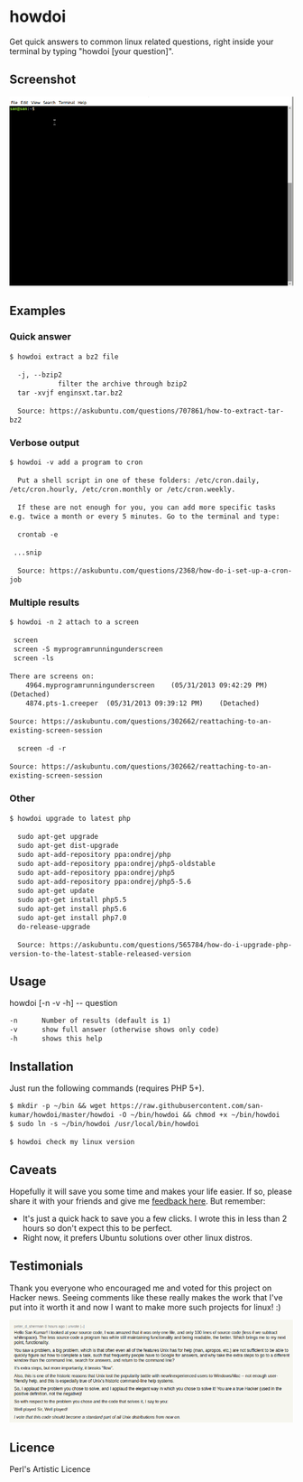 # howdoi

Get quick answers to common linux related questions, right inside your terminal by typing
"howdoi [your question]".

## Screenshot

![screenshot](./screenshot.gif)

## Examples

### Quick answer
````shell script
$ howdoi extract a bz2 file

  -j, --bzip2
            filter the archive through bzip2
  tar -xvjf enginsxt.tar.bz2
  
  Source: https://askubuntu.com/questions/707861/how-to-extract-tar-bz2
```` 

### Verbose output
````shell script
$ howdoi -v add a program to cron

  Put a shell script in one of these folders: /etc/cron.daily, /etc/cron.hourly, /etc/cron.monthly or /etc/cron.weekly. 
  
  If these are not enough for you, you can add more specific tasks e.g. twice a month or every 5 minutes. Go to the terminal and type:
  
  crontab -e
  
 ...snip
  
  Source: https://askubuntu.com/questions/2368/how-do-i-set-up-a-cron-job
````

### Multiple results
````shell script
$ howdoi -n 2 attach to a screen

 screen
 screen -S myprogramrunningunderscreen
 screen -ls

There are screens on:
    4964.myprogramrunningunderscreen    (05/31/2013 09:42:29 PM)    (Detached)
    4874.pts-1.creeper  (05/31/2013 09:39:12 PM)    (Detached)

Source: https://askubuntu.com/questions/302662/reattaching-to-an-existing-screen-session

  screen -d -r

Source: https://askubuntu.com/questions/302662/reattaching-to-an-existing-screen-session
````

### Other
````shell script
$ howdoi upgrade to latest php

  sudo apt-get upgrade
  sudo apt-get dist-upgrade
  sudo apt-add-repository ppa:ondrej/php
  sudo apt-add-repository ppa:ondrej/php5-oldstable
  sudo apt-add-repository ppa:ondrej/php5
  sudo apt-add-repository ppa:ondrej/php5-5.6
  sudo apt-get update
  sudo apt-get install php5.5
  sudo apt-get install php5.6
  sudo apt-get install php7.0
  do-release-upgrade
  
  Source: https://askubuntu.com/questions/565784/how-do-i-upgrade-php-version-to-the-latest-stable-released-version
```` 

## Usage
 
howdoi [-n -v -h] -- question

   	-n		Number of results (default is 1)
   	-v		show full answer (otherwise shows only code)
   	-h		shows this help

## Installation

Just run the following commands (requires PHP 5+).

````shell script
$ mkdir -p ~/bin && wget https://raw.githubusercontent.com/san-kumar/howdoi/master/howdoi -O ~/bin/howdoi && chmod +x ~/bin/howdoi
$ sudo ln -s ~/bin/howdoi /usr/local/bin/howdoi

$ howdoi check my linux version
```` 


## Caveats

Hopefully it will save you some time and makes your life easier. 
If so, please share it with your friends and give me [feedback here](https://news.ycombinator.com/item?id=23230157#23230181).
But remember:

- It's just a quick hack to save you a few clicks. I wrote this in less than 2 hours so don't expect this to be perfect.
- Right now, it prefers Ubuntu solutions over other linux distros.

## Testimonials

Thank you everyone who encouraged me and voted for this project on Hacker news. Seeing comments like
these really makes the work that I've put into it worth it and now I want to make more such projects for linux! :)

[![testimonial](./testimonial.png)](https://news.ycombinator.com/item?id=23230157)  
 	   	
## Licence   	

Perl's Artistic Licence